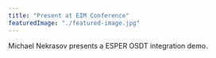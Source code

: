 ```yaml
---
title: "Present at EIM Conference"
featuredImage: "./featured-image.jpg"
---
```

Michael Nekrasov presents a ESPER OSDT integration demo.
